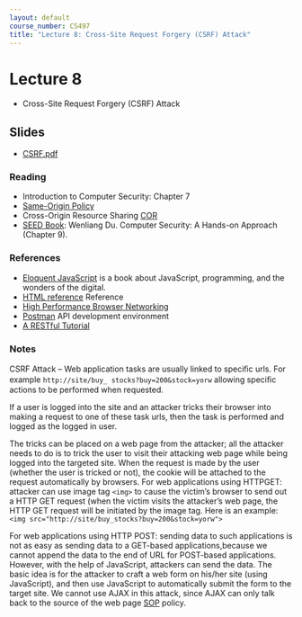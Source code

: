 ```yaml
---
layout: default
course_number: CS497
title: "Lecture 8: Cross-Site Request Forgery (CSRF) Attack"
---
```


# Lecture 8

- Cross-Site Request Forgery (CSRF) Attack

## Slides
- [CSRF.pdf](Web_CSRF.pdf)

### Reading 
- Introduction to Computer Security: Chapter 7
- [Same-Origin Policy](https://code.google.com/archive/p/browsersec/wikis/Part2.wiki#Same-origin_policy)
- Cross-Origin Resource Sharing [COR](https://developer.mozilla.org/en-US/docs/Web/HTTP/CORS)
- [SEED Book](https://www.handsonsecurity.net/): Wenliang Du. Computer Security: A Hands-on Approach (Chapter 9).

### References 
- [Eloquent JavaScript](https://eloquentjavascript.net/) is a book about JavaScript, programming, and the wonders of the digital. 
- [HTML reference](https://developer.mozilla.org/en-US/docs/Web/HTML/Reference) Reference
- [High Performance Browser Networking](https://hpbn.co/)
- [Postman](https://www.getpostman.com/]) API development environment
- [A RESTful Tutorial](https://www.restapitutorial.com/)

### Notes
CSRF Attack – Web application tasks are usually linked to speciﬁc urls. For example ```http://site/buy_ stocks?buy=200&stock=yorw``` allowing speciﬁc actions to be performed when requested. 

If a user is logged into the site and an attacker tricks their browser into making a request to one of these task urls, then the task is performed and logged as the logged in user. 

The tricks can be placed on a web page from the attacker; all the attacker needs to do is to trick the user to visit their attacking web page while being logged into the targeted site. 
When the request is made by the user (whether the user is tricked or not), the cookie will be attached to the request automatically by browsers. 
For web applications using HTTPGET: attacker can use image tag ```<img>``` to cause the victim’s browser to send out a HTTP GET request (when the victim visits the attacker’s web page, the HTTP GET request will be initiated by the image tag. 
Here is an example: ```<img src="http://site/buy_stocks?buy=200&stock=yorw">```

For web applications using HTTP POST: sending data to such applications is not as easy as sending data to a GET-based applications,because we cannot append the data to the 
end of URL for POST-based applications. However, with the help of JavaScript, attackers can send the data. The basic idea is for the attacker to craft a web form on his/her site (using JavaScript), and then use JavaScript to automatically submit the form to the target site. 
We cannot use AJAX in this attack, since AJAX can only talk back to the source of the web page [SOP](https://code.google.com/archive/p/browsersec/wikis/Part2.wiki#Same-origin_policy) policy. 
